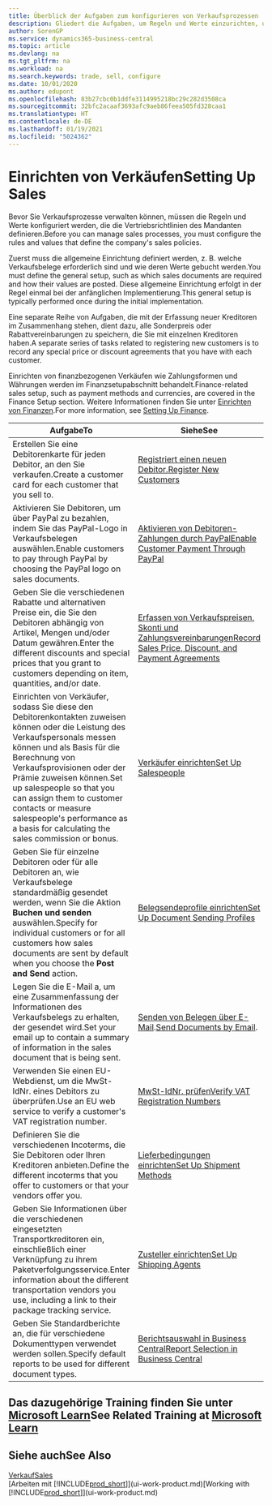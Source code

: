 ```yaml
---
title: Überblick der Aufgaben zum konfigurieren von Verkaufsprozessen | Microsoft Docs
description: Gliedert die Aufgaben, um Regeln und Werte einzurichten, um Ihre Vertriebsrichtlinien und Arbeitsgänge zu definieren.
author: SorenGP
ms.service: dynamics365-business-central
ms.topic: article
ms.devlang: na
ms.tgt_pltfrm: na
ms.workload: na
ms.search.keywords: trade, sell, configure
ms.date: 10/01/2020
ms.author: edupont
ms.openlocfilehash: 83b27cbc0b1ddfe3114995218bc29c282d3508ca
ms.sourcegitcommit: 32bfc2acaaf3693afc9aeb86feea505fd328caa1
ms.translationtype: HT
ms.contentlocale: de-DE
ms.lasthandoff: 01/19/2021
ms.locfileid: "5024362"
---
```

# <a name="setting-up-sales"></a><span data-ttu-id="5ca94-103">Einrichten von Verkäufen</span><span class="sxs-lookup"><span data-stu-id="5ca94-103">Setting Up Sales</span></span>
<span data-ttu-id="5ca94-104">Bevor Sie Verkaufsprozesse verwalten können, müssen die Regeln und Werte konfiguriert werden, die die Vertriebsrichtlinien des Mandanten definieren.</span><span class="sxs-lookup"><span data-stu-id="5ca94-104">Before you can manage sales processes, you must configure the rules and values that define the company's sales policies.</span></span>

<span data-ttu-id="5ca94-105">Zuerst muss die allgemeine Einrichtung definiert werden, z. B. welche Verkaufsbelege erforderlich sind und wie deren Werte gebucht werden.</span><span class="sxs-lookup"><span data-stu-id="5ca94-105">You must define the general setup, such as which sales documents are required and how their values are posted.</span></span> <span data-ttu-id="5ca94-106">Diese allgemeine Einrichtung erfolgt in der Regel einmal bei der anfänglichen Implementierung.</span><span class="sxs-lookup"><span data-stu-id="5ca94-106">This general setup is typically performed once during the initial implementation.</span></span>

<span data-ttu-id="5ca94-107">Eine separate Reihe von Aufgaben, die mit der Erfassung neuer Kreditoren im Zusammenhang stehen, dient dazu, alle Sonderpreis oder Rabattvereinbarungen zu speichern, die Sie mit einzelnen Kreditoren haben.</span><span class="sxs-lookup"><span data-stu-id="5ca94-107">A separate series of tasks related to registering new customers is to record any special price or discount agreements that you have with each customer.</span></span>

<span data-ttu-id="5ca94-108">Einrichten von finanzbezogenen Verkäufen wie Zahlungsformen und Währungen werden im Finanzsetupabschnitt behandelt.</span><span class="sxs-lookup"><span data-stu-id="5ca94-108">Finance-related sales setup, such as payment methods and currencies, are covered in the Finance Setup section.</span></span> <span data-ttu-id="5ca94-109">Weitere Informationen finden Sie unter [Einrichten von Finanzen](finance-setup-finance.md).</span><span class="sxs-lookup"><span data-stu-id="5ca94-109">For more information, see [Setting Up Finance](finance-setup-finance.md).</span></span>

| <span data-ttu-id="5ca94-110">Aufgabe</span><span class="sxs-lookup"><span data-stu-id="5ca94-110">To</span></span> | <span data-ttu-id="5ca94-111">Siehe</span><span class="sxs-lookup"><span data-stu-id="5ca94-111">See</span></span> |
| --- | --- |
| <span data-ttu-id="5ca94-112">Erstellen Sie eine Debitorenkarte für jeden Debitor, an den Sie verkaufen.</span><span class="sxs-lookup"><span data-stu-id="5ca94-112">Create a customer card for each customer that you sell to.</span></span> |[<span data-ttu-id="5ca94-113">Registriert einen neuen Debitor.</span><span class="sxs-lookup"><span data-stu-id="5ca94-113">Register New Customers</span></span>](sales-how-register-new-customers.md) |
| <span data-ttu-id="5ca94-114">Aktivieren Sie Debitoren, um über PayPal zu bezahlen, indem Sie das PayPal-Logo in Verkaufsbelegen auswählen.</span><span class="sxs-lookup"><span data-stu-id="5ca94-114">Enable customers to pay through PayPal by choosing the PayPal logo on sales documents.</span></span> |[<span data-ttu-id="5ca94-115">Aktivieren von Debitoren-Zahlungen durch PayPal</span><span class="sxs-lookup"><span data-stu-id="5ca94-115">Enable Customer Payment Through PayPal</span></span>](sales-how-enable-payment-service-extensions.md) |
| <span data-ttu-id="5ca94-116">Geben Sie die verschiedenen Rabatte und alternativen Preise ein, die Sie den Debitoren abhängig von Artikel, Mengen und/oder Datum gewähren.</span><span class="sxs-lookup"><span data-stu-id="5ca94-116">Enter the different discounts and special prices that you grant to customers depending on item, quantities, and/or date.</span></span> |[<span data-ttu-id="5ca94-117">Erfassen von Verkaufspreisen, Skonti und Zahlungsvereinbarungen</span><span class="sxs-lookup"><span data-stu-id="5ca94-117">Record Sales Price, Discount, and Payment Agreements</span></span>](sales-how-record-sales-price-discount-payment-agreements.md) |
| <span data-ttu-id="5ca94-118">Einrichten von Verkäufer, sodass Sie diese den Debitorenkontakten zuweisen können oder die Leistung des Verkaufspersonals messen können und als Basis für die Berechnung von Verkaufsprovisionen oder der Prämie zuweisen können.</span><span class="sxs-lookup"><span data-stu-id="5ca94-118">Set up salespeople so that you can assign them to customer contacts or measure salespeople's performance as a basis for calculating the sales commission or bonus.</span></span> |[<span data-ttu-id="5ca94-119">Verkäufer einrichten</span><span class="sxs-lookup"><span data-stu-id="5ca94-119">Set Up Salespeople</span></span>](sales-how-setup-salespeople.md) |
| <span data-ttu-id="5ca94-120">Geben Sie für einzelne Debitoren oder für alle Debitoren an, wie Verkaufsbelege standardmäßig gesendet werden, wenn Sie die Aktion **Buchen und senden** auswählen.</span><span class="sxs-lookup"><span data-stu-id="5ca94-120">Specify for individual customers or for all customers how sales documents are sent by default when you choose the **Post and Send** action.</span></span> |[<span data-ttu-id="5ca94-121">Belegsendeprofile einrichten</span><span class="sxs-lookup"><span data-stu-id="5ca94-121">Set Up Document Sending Profiles</span></span>](sales-how-setup-document-send-profiles.md) |
| <span data-ttu-id="5ca94-122">Legen Sie die E-Mail a, um eine Zusammenfassung der Informationen des Verkaufsbelegs zu erhalten, der gesendet wird.</span><span class="sxs-lookup"><span data-stu-id="5ca94-122">Set your email up to contain a summary of information in the sales document that is being sent.</span></span> |<span data-ttu-id="5ca94-123">[Senden von Belegen über E-Mail](ui-how-send-documents-email.md).</span><span class="sxs-lookup"><span data-stu-id="5ca94-123">[Send Documents by Email](ui-how-send-documents-email.md).</span></span> |
|<span data-ttu-id="5ca94-124">Verwenden Sie einen EU-Webdienst, um die MwSt-IdNr. eines Debitors zu überprüfen.</span><span class="sxs-lookup"><span data-stu-id="5ca94-124">Use an EU web service to verify a customer's VAT registration number.</span></span>|[<span data-ttu-id="5ca94-125">MwSt-IdNr. prüfen</span><span class="sxs-lookup"><span data-stu-id="5ca94-125">Verify VAT Registration Numbers</span></span>](finance-setup-vat.md)|
|<span data-ttu-id="5ca94-126">Definieren Sie die verschiedenen Incoterms, die Sie Debitoren oder Ihren Kreditoren anbieten.</span><span class="sxs-lookup"><span data-stu-id="5ca94-126">Define the different incoterms that you offer to customers or that your vendors offer you.</span></span>|[<span data-ttu-id="5ca94-127">Lieferbedingungen einrichten</span><span class="sxs-lookup"><span data-stu-id="5ca94-127">Set Up Shipment Methods</span></span>](sales-how-set-up-shipment-methods.md)|
|<span data-ttu-id="5ca94-128">Geben Sie Informationen über die verschiedenen eingesetzten Transportkreditoren ein, einschließlich einer Verknüpfung zu ihrem Paketverfolgungsservice.</span><span class="sxs-lookup"><span data-stu-id="5ca94-128">Enter information about the different transportation vendors you use, including a link to their package tracking service.</span></span>|[<span data-ttu-id="5ca94-129">Zusteller einrichten</span><span class="sxs-lookup"><span data-stu-id="5ca94-129">Set Up Shipping Agents</span></span>](sales-how-to-set-up-shipping-agents.md)|
|<span data-ttu-id="5ca94-130">Geben Sie Standardberichte an, die für verschiedene Dokumenttypen verwendet werden sollen.</span><span class="sxs-lookup"><span data-stu-id="5ca94-130">Specify default reports to be used for different document types.</span></span>|[<span data-ttu-id="5ca94-131">Berichtsauswahl in Business Central</span><span class="sxs-lookup"><span data-stu-id="5ca94-131">Report Selection in Business Central</span></span>](across-report-selections.md)|

## <a name="see-related-training-at-microsoft-learn"></a><span data-ttu-id="5ca94-132">Das dazugehörige Training finden Sie unter [Microsoft Learn](/learn/paths/trade-get-started-dynamics-365-business-central/)</span><span class="sxs-lookup"><span data-stu-id="5ca94-132">See Related Training at [Microsoft Learn](/learn/paths/trade-get-started-dynamics-365-business-central/)</span></span>

## <a name="see-also"></a><span data-ttu-id="5ca94-133">Siehe auch</span><span class="sxs-lookup"><span data-stu-id="5ca94-133">See Also</span></span>
[<span data-ttu-id="5ca94-134">Verkauf</span><span class="sxs-lookup"><span data-stu-id="5ca94-134">Sales</span></span>](sales-manage-sales.md)  
<span data-ttu-id="5ca94-135">[Arbeiten mit [!INCLUDE[prod_short](includes/prod_short.md)]](ui-work-product.md)</span><span class="sxs-lookup"><span data-stu-id="5ca94-135">[Working with [!INCLUDE[prod_short](includes/prod_short.md)]](ui-work-product.md)</span></span>
